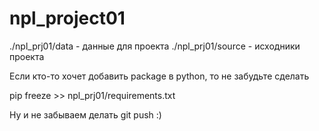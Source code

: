 # npl_project01

./npl_prj01/data - данные для проекта
./npl_prj01/source - исходники проекта


Если кто-то хочет добавить package в python, то не забудьте сделать

 pip freeze >> npl_prj01/requirements.txt



 Ну и не забываем делать git push :)
